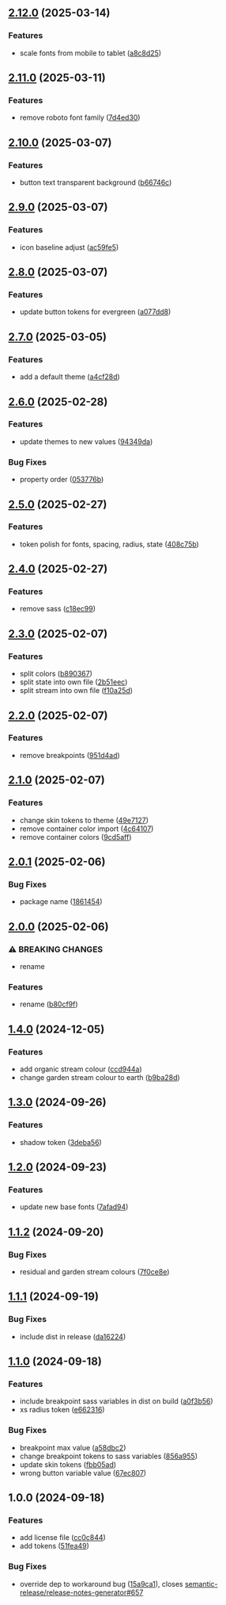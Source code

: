 ## [2.12.0](https://github.com/wrap-org/tokens/compare/v2.11.0...v2.12.0) (2025-03-14)

### Features

* scale fonts from mobile to tablet ([a8c8d25](https://github.com/wrap-org/tokens/commit/a8c8d25902b90efb5a1e67d282bcf63c805915d0))

## [2.11.0](https://github.com/wrap-org/tokens/compare/v2.10.0...v2.11.0) (2025-03-11)

### Features

* remove roboto font family ([7d4ed30](https://github.com/wrap-org/tokens/commit/7d4ed304298aecb2a2712460250fd58c7456024a))

## [2.10.0](https://github.com/wrap-org/tokens/compare/v2.9.0...v2.10.0) (2025-03-07)

### Features

* button text transparent background ([b66746c](https://github.com/wrap-org/tokens/commit/b66746c0f3d0c5c64d295cc79ce67b8222a67e54))

## [2.9.0](https://github.com/wrap-org/tokens/compare/v2.8.0...v2.9.0) (2025-03-07)

### Features

* icon baseline adjust ([ac59fe5](https://github.com/wrap-org/tokens/commit/ac59fe5a641599c0e549e5fd347ae9dcf7d639e9))

## [2.8.0](https://github.com/wrap-org/tokens/compare/v2.7.0...v2.8.0) (2025-03-07)

### Features

* update button tokens for evergreen ([a077dd8](https://github.com/wrap-org/tokens/commit/a077dd8702e726ad93809068050c447927cb1980))

## [2.7.0](https://github.com/wrap-org/tokens/compare/v2.6.0...v2.7.0) (2025-03-05)

### Features

* add a default theme ([a4cf28d](https://github.com/wrap-org/tokens/commit/a4cf28df5cb5d2b3ac43560de3243860cb8b3e64))

## [2.6.0](https://github.com/wrap-org/tokens/compare/v2.5.0...v2.6.0) (2025-02-28)

### Features

* update themes to new values ([94349da](https://github.com/wrap-org/tokens/commit/94349da7e7a0614f0787b09be3027f7ddec3ab02))

### Bug Fixes

* property order ([053776b](https://github.com/wrap-org/tokens/commit/053776bd5ee622595cbeaecdc1d1d1c50973804a))

## [2.5.0](https://github.com/wrap-org/tokens/compare/v2.4.0...v2.5.0) (2025-02-27)

### Features

* token polish for fonts, spacing, radius, state ([408c75b](https://github.com/wrap-org/tokens/commit/408c75b3094224051aad4051208b2f2b43240421))

## [2.4.0](https://github.com/wrap-org/tokens/compare/v2.3.0...v2.4.0) (2025-02-27)

### Features

* remove sass ([c18ec99](https://github.com/wrap-org/tokens/commit/c18ec990054de43fd8ba7685ba89fdc21b0a1b75))

## [2.3.0](https://github.com/wrap-org/tokens/compare/v2.2.0...v2.3.0) (2025-02-07)

### Features

* split colors ([b890367](https://github.com/wrap-org/tokens/commit/b890367157f8dece8b68bbfa927e148faaf4771a))
* split state into own file ([2b51eec](https://github.com/wrap-org/tokens/commit/2b51eec79c9a453a72635375b15fa6a590cb7ab2))
* split stream into own file ([f10a25d](https://github.com/wrap-org/tokens/commit/f10a25dbef251a0458091b848f3b69895929eb05))

## [2.2.0](https://github.com/wrap-org/tokens/compare/v2.1.0...v2.2.0) (2025-02-07)

### Features

* remove breakpoints ([951d4ad](https://github.com/wrap-org/tokens/commit/951d4ad177143e6c99c625b2feb960ef90b7b295))

## [2.1.0](https://github.com/wrap-org/tokens/compare/v2.0.1...v2.1.0) (2025-02-07)

### Features

* change skin tokens to theme ([49e7127](https://github.com/wrap-org/tokens/commit/49e7127e83fd5461f748096f0918a893be64db10))
* remove container color import ([4c64107](https://github.com/wrap-org/tokens/commit/4c6410777acea0e1c5d8cfbf1b2cebddb5e2fd03))
* remove container colors ([9cd5aff](https://github.com/wrap-org/tokens/commit/9cd5affdf4bcfb9db8e7a7b915884ab1debf65bc))

## [2.0.1](https://github.com/wrap-org/tokens/compare/v2.0.0...v2.0.1) (2025-02-06)

### Bug Fixes

* package name ([1861454](https://github.com/wrap-org/tokens/commit/1861454402c12204569bf2676d34230d1f9dedf2))

## [2.0.0](https://github.com/wrap-org/tokens/compare/v1.4.0...v2.0.0) (2025-02-06)

### ⚠ BREAKING CHANGES

* rename

### Features

* rename ([b80cf9f](https://github.com/wrap-org/tokens/commit/b80cf9fa96c7ee052cecef02b2f5e0f65744a767))

## [1.4.0](https://github.com/wrap-org/tokens/compare/v1.3.0...v1.4.0) (2024-12-05)

### Features

* add organic stream colour ([ccd944a](https://github.com/wrap-org/tokens/commit/ccd944a52db7a7d10e8be492e47f3044b231e803))
* change garden stream colour to earth ([b9ba28d](https://github.com/wrap-org/tokens/commit/b9ba28ddf0aaab2daf73195391e6f6cb8378e792))

## [1.3.0](https://github.com/wrap-org/tokens/compare/v1.2.0...v1.3.0) (2024-09-26)

### Features

* shadow token ([3deba56](https://github.com/wrap-org/tokens/commit/3deba5626e7b1fdc9e4a7a84bc86a43619f65873))

## [1.2.0](https://github.com/wrap-org/tokens/compare/v1.1.2...v1.2.0) (2024-09-23)

### Features

* update new base fonts ([7afad94](https://github.com/wrap-org/tokens/commit/7afad94030878161dd7dc55560f0b924a1043f2d))

## [1.1.2](https://github.com/wrap-org/tokens/compare/v1.1.1...v1.1.2) (2024-09-20)

### Bug Fixes

* residual and garden stream colours ([7f0ce8e](https://github.com/wrap-org/tokens/commit/7f0ce8e03f66e522f6dec7b6c34acf346b850069))

## [1.1.1](https://github.com/wrap-org/tokens/compare/v1.1.0...v1.1.1) (2024-09-19)

### Bug Fixes

* include dist in release ([da16224](https://github.com/wrap-org/tokens/commit/da16224653d1c877d2adf3a8df9806fc6a2fb502))

## [1.1.0](https://github.com/wrap-org/tokens/compare/v1.0.0...v1.1.0) (2024-09-18)

### Features

* include breakpoint sass variables in dist on build ([a0f3b56](https://github.com/wrap-org/tokens/commit/a0f3b566b5584b93a535bb187b09315beca71ff5))
* xs radius token ([e662316](https://github.com/wrap-org/tokens/commit/e66231659317d467bef465a434d42497878d23d4))

### Bug Fixes

* breakpoint max value ([a58dbc2](https://github.com/wrap-org/tokens/commit/a58dbc264385e0ea14c6204f99a2e00e979fba4d))
* change breakpoint tokens to sass variables ([856a955](https://github.com/wrap-org/tokens/commit/856a955fa83e16233c41fd3a53ebab7c889adff6))
* update skin tokens ([fbb05ad](https://github.com/wrap-org/tokens/commit/fbb05ad9ff6a55040e02b5fa5475882167e615aa))
* wrong button variable value ([67ec807](https://github.com/wrap-org/tokens/commit/67ec8073ead850570e1b707c2eddaf323cfaff1a))

## 1.0.0 (2024-09-18)

### Features

* add license file ([cc0c844](https://github.com/wrap-org/tokens/commit/cc0c844dc6d4fee6d14d55fa40578d3826bde594))
* add tokens ([51fea49](https://github.com/wrap-org/tokens/commit/51fea49c748858bac860bebac16acae6aa2e2c8a))

### Bug Fixes

* override dep to workaround bug ([15a9ca1](https://github.com/wrap-org/tokens/commit/15a9ca1663dd985503d42bd6b192762f126cdc67)), closes [semantic-release/release-notes-generator#657](https://github.com/semantic-release/release-notes-generator/issues/657)

